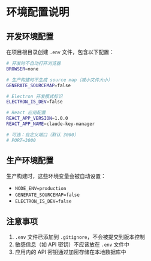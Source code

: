 # 环境配置说明

## 开发环境配置

在项目根目录创建 `.env` 文件，包含以下配置：

```bash
# 开发时不自动打开浏览器
BROWSER=none

# 生产构建时不生成 source map（减小文件大小）
GENERATE_SOURCEMAP=false

# Electron 开发模式标识
ELECTRON_IS_DEV=false

# React 应用配置
REACT_APP_VERSION=1.0.0
REACT_APP_NAME=claude-key-manager

# 可选：自定义端口（默认 3000）
# PORT=3000
```

## 生产环境配置

生产构建时，这些环境变量会被自动设置：

- `NODE_ENV=production`
- `GENERATE_SOURCEMAP=false`
- `ELECTRON_IS_DEV=false`

## 注意事项

1. `.env` 文件已添加到 `.gitignore`，不会被提交到版本控制
2. 敏感信息（如 API 密钥）不应该放在 `.env` 文件中
3. 应用内的 API 密钥通过加密存储在本地数据库中
